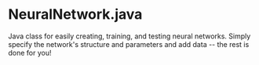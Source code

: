 # NeuralNetwork.java
Java class for easily creating, training, and testing neural networks. Simply specify the network's structure and parameters and add data -- the rest is done for you!
